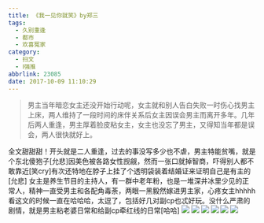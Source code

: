 ```yaml
---
title: 《我一见你就笑》by郑三
tags:
  - 久别重逢
  - 都市
  - 欢喜冤家
category:
  - 扫文
  - Ⅰ强推
abbrlink: 23085
date: 2017-10-09 11:10:29
---
```

<meta name="referrer" content="no-referrer" />

> 男主当年暗恋女主还没开始行动呢，女主就和别人告白失败一时伤心找男主上床，两人维持了一段时间的床伴关系后女主因误会男主而离开多年。几年后两人重逢，男主厚着脸皮粘女主，女主也没忘了男主，又得知当年都是误会，两人很快就好上。

<!-- more -->

全文甜甜甜！开头就是二人重逢，过去的事没写多少也不虐，男主特能贫嘴，就是个东北傻狍子[允悲]因美色被各路女性觊觎，然而一张口就掉智商，吓得别人都不敢靠近[笑cry]有次还特地在脖子上挂了个透明袋装着结婚证来证明自己是有主的[允悲]
女主是养生节目的主持人，有一群中老年粉，也是一堆深井冰里少见的正常人，精神一直受男主和各配角毒荼，两眼一黑毅然嫁进男主家，心疼女主hhhhh
看这文的时候一直在哈哈哈，太逗了，包括好几对副cp也忒好玩。没什么严肃的剧情，就是男主粘老婆日常和给副cp牵红线的日常[哈哈]
![](https://wx3.sinaimg.cn/mw690/0069kFhhgy1fkbhlphp3ij30qo1bfale.jpg)
![](https://wx2.sinaimg.cn/mw690/0069kFhhgy1fkbhls3xl2j30qo1bfk1o.jpg)
![](https://wx2.sinaimg.cn/mw690/0069kFhhgy1fkbhlt3itcj30qo1bf7d7.jpg)
![](https://wx2.sinaimg.cn/mw690/0069kFhhgy1fkbhljzefvj30qo1bf0zz.jpg)
![](https://wx2.sinaimg.cn/mw690/0069kFhhgy1fkbhlvihdrj30qo1bf462.jpg)
![](https://wx4.sinaimg.cn/mw690/0069kFhhgy1fkbhlwhujoj30qo1bf7bl.jpg)